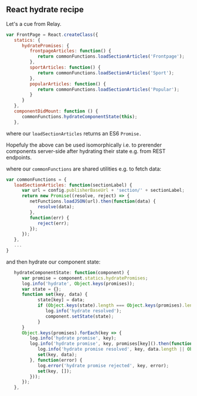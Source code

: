 
## React hydrate recipe

Let's a cue from Relay.

```javascript
var FrontPage = React.createClass({
   statics: {
      hydratePromises: {
         frontpageArticles: function() {
            return commonFunctions.loadSectionArticles('Frontpage');
         },
         sportArticles: function() {
            return commonFunctions.loadSectionArticles('Sport');
         },
         popularArticles: function() {
            return commonFunctions.loadSectionArticles('Popular');
         }
      }
   },
   componentDidMount: function () {
      commonFunctions.hydrateComponentState(this);
   },

```
where our `loadSectionArticles` returns an ES6 `Promise.`

Hopefuly the above can be used isomorphically i.e. to prerender components server-side after hydrating their state e.g. from REST endpoints.

where our `commonFunctions` are shared utilities e.g. to fetch data:
```javascript
var commonFunctions = {
   loadSectionArticles: function(sectionLabel) {
      var url = config.publisherBaseUrl + 'section/' + sectionLabel;
      return new Promise((resolve, reject) => {
         netFunctions.loadJSON(url).then(function(data) {
            resolve(data);
         },
         function(err) {
            reject(err);
         });
      });
   },
   ...
}
```
and then hydrate our component state:
```javascript
   hydrateComponentState: function(component) {
      var promise = component.statics.hydratePromises;
      log.info('hydrate', Object.keys(promises));
      var state = {};
      function set(key, data) {
            state[key] = data;
            if (Object.keys(state).length === Object.keys(promises).length) {
               log.info('hydrate resolved');
               component.setState(state);
            }
      }
      Object.keys(promises).forEach(key => {
         log.info('hydrate promise', key);
         log.info('hydrate promise', key, promises[key]().then(function(data) {
            log.info('hydrate promise resolved', key, data.length || Object.keys(data));
            set(key, data);
         }, function(error) {
            log.error('hydrate promise rejected', key, error);
            set(key, []);
         }));
      });
   },   
```
